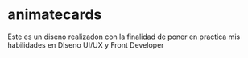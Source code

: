 # animatecards
Este es un diseno realizadon con la finalidad de poner en practica mis habilidades en DIseno UI/UX y Front Developer
